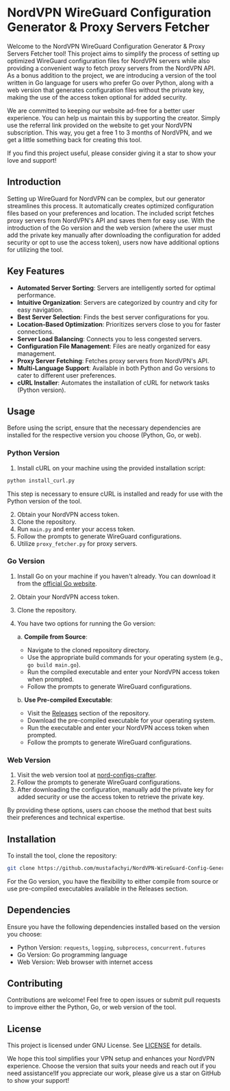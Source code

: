 # NordVPN WireGuard Configuration Generator & Proxy Servers Fetcher

Welcome to the NordVPN WireGuard Configuration Generator & Proxy Servers Fetcher tool! This project aims to simplify the process of setting up optimized WireGuard configuration files for NordVPN servers while also providing a convenient way to fetch proxy servers from the NordVPN API. As a bonus addition to the project, we are introducing a version of the tool written in Go language for users who prefer Go over Python, along with a web version that generates configuration files without the private key, making the use of the access token optional for added security.

We are committed to keeping our website ad-free for a better user experience. You can help us maintain this by supporting the creator. Simply use the referral link provided on the website to get your NordVPN subscription. This way, you get a free 1 to 3 months of NordVPN, and we get a little something back for creating this tool.

If you find this project useful, please consider giving it a star to show your love and support!

## Introduction

Setting up WireGuard for NordVPN can be complex, but our generator streamlines this process. It automatically creates optimized configuration files based on your preferences and location. The included script fetches proxy servers from NordVPN's API and saves them for easy use. With the introduction of the Go version and the web version (where the user must add the private key manually after downloading the configuration for added security or opt to use the access token), users now have additional options for utilizing the tool.

## Key Features

- **Automated Server Sorting**: Servers are intelligently sorted for optimal performance.
- **Intuitive Organization**: Servers are categorized by country and city for easy navigation.
- **Best Server Selection**: Finds the best server configurations for you.
- **Location-Based Optimization**: Prioritizes servers close to you for faster connections.
- **Server Load Balancing**: Connects you to less congested servers.
- **Configuration File Management**: Files are neatly organized for easy management.
- **Proxy Server Fetching**: Fetches proxy servers from NordVPN's API.
- **Multi-Language Support**: Available in both Python and Go versions to cater to different user preferences.
- **cURL Installer**: Automates the installation of cURL for network tasks (Python version).

## Usage

Before using the script, ensure that the necessary dependencies are installed for the respective version you choose (Python, Go, or web).

### Python Version

1. Install cURL on your machine using the provided installation script:

```bash
python install_curl.py
```

This step is necessary to ensure cURL is installed and ready for use with the Python version of the tool.

2. Obtain your NordVPN access token.
3. Clone the repository.
4. Run `main.py` and enter your access token.
5. Follow the prompts to generate WireGuard configurations.
6. Utilize `proxy_fetcher.py` for proxy servers.

### Go Version

1. Install Go on your machine if you haven't already. You can download it from the [official Go website](https://golang.org/dl/).
2. Obtain your NordVPN access token.
3. Clone the repository.
4. You have two options for running the Go version:

   a. **Compile from Source**:
      - Navigate to the cloned repository directory.
      - Use the appropriate build commands for your operating system (e.g., `go build main.go`).
      - Run the compiled executable and enter your NordVPN access token when prompted.
      - Follow the prompts to generate WireGuard configurations.

   b. **Use Pre-compiled Executable**:
      - Visit the [Releases](https://github.com/mustafachyi/NordVPN-WireGuard-Config-Generator/releases) section of the repository.
      - Download the pre-compiled executable for your operating system.
      - Run the executable and enter your NordVPN access token when prompted.
      - Follow the prompts to generate WireGuard configurations.

### Web Version

1. Visit the web version tool at [nord-configs-crafter](https://nord-configs-crafter.pages.dev/).
2. Follow the prompts to generate WireGuard configurations.
3. After downloading the configuration, manually add the private key for added security or use the access token to retrieve the private key.

By providing these options, users can choose the method that best suits their preferences and technical expertise.

## Installation

To install the tool, clone the repository:

```bash
git clone https://github.com/mustafachyi/NordVPN-WireGuard-Config-Generator.git
```

For the Go version, you have the flexibility to either compile from source or use pre-compiled executables available in the Releases section.

## Dependencies

Ensure you have the following dependencies installed based on the version you choose:

- Python Version: `requests`, `logging`, `subprocess`, `concurrent.futures`
- Go Version: Go programming language
- Web Version: Web browser with internet access

## Contributing

Contributions are welcome! Feel free to open issues or submit pull requests to improve either the Python, Go, or web version of the tool.

## License

This project is licensed under GNU License. See [LICENSE](LICENSE) for details.

We hope this tool simplifies your VPN setup and enhances your NordVPN experience. Choose the version that suits your needs and reach out if you need assistance!If you appreciate our work, please give us a star on GitHub to show your support!
